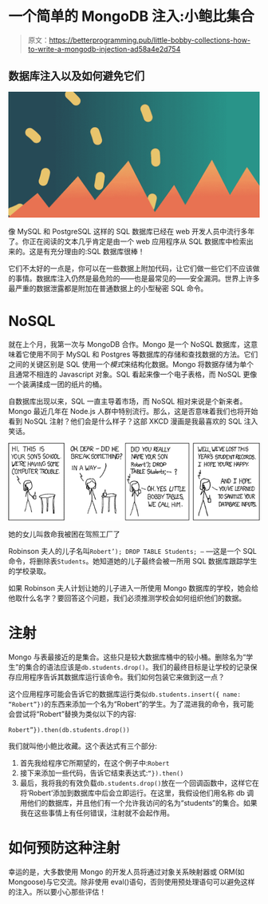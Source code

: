 # 一个简单的 MongoDB 注入:小鲍比集合

> 原文：<https://betterprogramming.pub/little-bobby-collections-how-to-write-a-mongodb-injection-ad58a4e2d754>

## 数据库注入以及如何避免它们

![](img/51c5559c3579b0ef103b1c932ea4cfb8.png)

像 MySQL 和 PostgreSQL 这样的 SQL 数据库已经在 web 开发人员中流行多年了。你正在阅读的文本几乎肯定是由一个 web 应用程序从 SQL 数据库中检索出来的。这是有充分理由的:SQL 数据库很棒！

它们不太好的一点是，你可以在一些数据上附加代码，让它们做一些它们不应该做的事情。数据库注入仍然是最危险的——也是最常见的——安全漏洞。世界上许多最严重的数据泄露都是附加在普通数据上的小型秘密 SQL 命令。

# NoSQL

就在上个月，我第一次与 MongoDB 合作。Mongo 是一个 NoSQL 数据库，这意味着它使用不同于 MySQL 和 Postgres 等数据库的存储和查找数据的方法。它们之间的关键区别是 SQL 使用一个*模式*来结构化数据。Mongo 将数据存储为单个且通常不相连的 Javascript 对象。SQL 看起来像一个电子表格，而 NoSQL 更像一个装满揉成一团的纸片的桶。

自数据库出现以来，SQL 一直主导着市场，而 NoSQL 相对来说是个新来者。Mongo 最近几年在 Node.js 人群中特别流行。那么，这是否意味着我们也将开始看到 NoSQL 注射？他们会是什么样子？这部 XKCD 漫画是我最喜欢的 SQL 注入笑话。

![](img/918f9f32fb743ef02c11850fb3532941.png)

她的女儿叫救命我被困在驾照工厂了

Robinson 夫人的儿子名叫`Robert’); DROP TABLE Students; —` —这是一个 SQL 命令，将删除表`Students`。她知道她的儿子最终会被一所用 SQL 数据库跟踪学生的学校录取。

如果 Robinson 夫人计划让她的儿子进入一所使用 Mongo 数据库的学校，她会给他取什么名字？要回答这个问题，我们必须推测学校会如何组织他们的数据。

# 注射

Mongo 与表最接近的是集合。这些只是较大数据库桶中的较小桶。删除名为“学生”的集合的语法应该是`db.students.drop()`。我们的最终目标是让学校的记录保存应用程序告诉其数据库运行该命令。我们如何包装它来做到这一点？

这个应用程序可能会告诉它的数据库运行类似`db.students.insert({ name: “Robert”})`的东西来添加一个名为“Robert”的学生。为了混进我的命令，我可能会尝试将“Robert”替换为类似以下的内容:

```
Robert”}).then(db.students.drop())
```

我们就叫他小鲍比收藏。这个表达式有三个部分:

1.  首先我给程序它所期望的，在这个例子中:`Robert`
2.  接下来添加一些代码，告诉它结束表达式:`“}).then()`
3.  最后，我将我的有效负载`db.students.drop()`放在一个回调函数中，这样它在将‘Robert’添加到数据库中后会立即运行。在这里，我假设他们用名称 db 调用他们的数据库，并且他们有一个允许我访问的名为“students”的集合。如果我在这些事情上有任何错误，注射就不会起作用。

# 如何预防这种注射

幸运的是，大多数使用 Mongo 的开发人员将通过对象关系映射器或 ORM(如 Mongoose)与它交流。除非使用 eval()语句，否则使用预处理语句可以避免这样的注入。所以要小心那些评估！